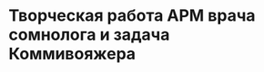 <h1>Творческая работа АРМ врача сомнолога и задача Коммивояжера</h1>
<p></p>
<a [href="http://www.yourlink.com](https://youtu.be/v_AsSs31x5M?si=d7vvq1emzgaoPZk2)"target="_blank> Ссылка на YouTube</a>
